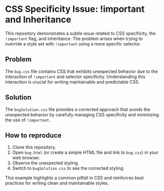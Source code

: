# CSS Specificity Issue: !important and Inheritance

This repository demonstrates a subtle issue related to CSS specificity, the `!important` flag, and inheritance.  The problem arises when trying to override a style set with `!important` using a more specific selector.

## Problem

The `bug.css` file contains CSS that exhibits unexpected behavior due to the interaction of `!important` and selector specificity.  Understanding this interaction is crucial for writing maintainable and predictable CSS.

## Solution

The `bugSolution.css` file provides a corrected approach that avoids the unexpected behavior by carefully managing CSS specificity and minimizing the use of `!important`.

## How to reproduce

1. Clone this repository.
2. Open `bug.html` (or create a simple HTML file and link to `bug.css`) in your web browser.
3. Observe the unexpected styling.
4. Switch to `bugSolution.css` to see the corrected styling.

This example highlights a common pitfall in CSS and reinforces best practices for writing clean and maintainable styles.